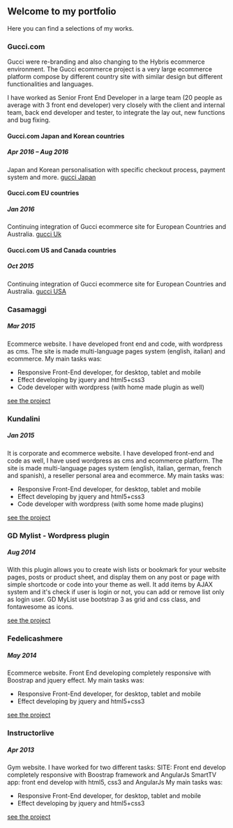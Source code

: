 ## Welcome to my portfolio

Here you can find a selections of my works.

### Gucci.com

Gucci were re-branding and also changing to the Hybris ecommerce environment.
The Gucci ecommerce project is a very large ecommerce platform compose by different country site with similar design but different functionalities and languages.

I have worked as Senior Front End Developer in a large team (20 people as average with 3 front end developer) very closely with the client and internal team, back end developer and tester, to integrate the lay out, new functions and bug fixing.

#### Gucci.com Japan and Korean countries
##### Apr 2016 – Aug 2016
Japan and Korean personalisation with specific checkout process, payment system and more.
[gucci Japan](https://www.gucci.com/jp/ja/)

#### Gucci.com EU countries
##### Jan 2016
Continuing integration of Gucci ecommerce site for European Countries and Australia.
[gucci Uk](https://www.gucci.com/uk/en_gb/)

#### Gucci.com US and Canada countries
##### Oct 2015
Continuing integration of Gucci ecommerce site for European Countries and Australia.
[gucci USA](https://www.gucci.com/us/en/)

### Casamaggi
##### Mar 2015

Ecommerce website. 
I have developed front end and code, with wordpress as cms.
The site is made multi-language pages system (english, italian) and ecommerce.
My main tasks was:
- Responsive Front-End developer, for desktop, tablet and mobile
- Effect developing by jquery and html5+css3
- Code developer with wordpress (with home made plugin as well)

[see the project](http://www.casamaggi.it/)

### Kundalini
##### Jan 2015

It is corporate and ecommerce website.
I have developed front-end and code as well, I have used wordpress as cms and ecommerce platform.
The site is made multi-language pages system (english, italian, german, french and spanish), a reseller personal area and ecommerce.
My main tasks was:
- Responsive Front-End developer, for desktop, tablet and mobile
- Effect developing by jquery and html5+css3
- Code developer with wordpress (with some home made plugins)

[see the project](http://www.kundalini.it/en/)

### GD Mylist - Wordpress plugin
##### Aug 2014

With this plugin allows you to create wish lists or bookmark for your website pages, posts or product sheet, and display them on any post or page with simple shortcode or code into your theme as well. It add items by AJAX system and it's check if user is login or not, you can add or remove list only as login user. GD MyList use bootstrap 3 as grid and css class, and fontawesome as icons.

[see the project](https://wordpress.org/plugins/gd-mylist/)

### Fedelicashmere
##### May 2014

Ecommerce website.
Front End developing completely responsive with Boostrap and jquery effect.
My main tasks was:
- Responsive Front-End developer, for desktop, tablet and mobile
- Effect developing by jquery and html5+css3

[see the project](https://www.fedelicashmere.com/)

### Instructorlive
##### Apr 2013

Gym website.
I have worked for two different tasks:
SITE: Front end develop completely responsive with Boostrap framework and AngularJs
SmartTV app: front end develop with html5, css3 and AngularJs
My main tasks was:
- Responsive Front-End developer, for desktop, tablet and mobile
- Effect developing by jquery and html5+css3

[see the project](https://www.instructorlive.com/#!/)

